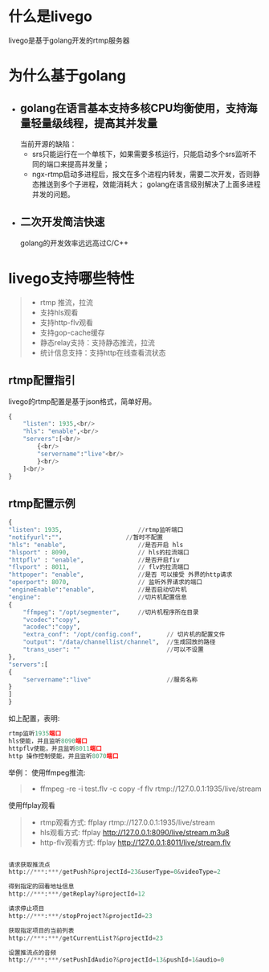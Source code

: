 # 什么是livego<br/>     
livego是基于golang开发的rtmp服务器

# 为什么基于golang
*  ## golang在语言基本支持多核CPU均衡使用，支持海量轻量级线程，提高其并发量<br/>   
   当前开源的缺陷：
   - srs只能运行在一个单核下，如果需要多核运行，只能启动多个srs监听不同的端口来提高并发量；   
   - ngx-rtmp启动多进程后，报文在多个进程内转发，需要二次开发，否则静态推送到多个子进程，效能消耗大；
   golang在语言级别解决了上面多进程并发的问题。
*  ## 二次开发简洁快速 
   golang的开发效率远远高过C/C++

# livego支持哪些特性

> * rtmp 推流，拉流
> * 支持hls观看
> * 支持http-flv观看
> * 支持gop-cache缓存
> * 静态relay支持：支持静态推流，拉流
> * 统计信息支持：支持http在线查看流状态

## rtmp配置指引
livego的rtmp配置是基于json格式，简单好用。
```python
{
    "listen": 1935,<br/> 
    "hls": "enable",<br/> 
    "servers":[<br/> 
        {<br/> 
        "servername":"live"<br/> 
        }<br/> 
    ]<br/> 
}
```

## rtmp配置示例
```python
{
"listen": 1935,					    //rtmp监听端口
"notifyurl":""，				    //暂时不配置
"hls": "enable",				    //是否开启 hls
"hlsport" : 8090,				    // hls的拉流端口
"httpflv" : "enable",				//是否开启fiv 
"flvport" : 8011,				    // flv的拉流端口
"httpoper": "enable",				//是否 可以接受 外界的http请求
"operport": 8070,				    // 监听外界请求的端口
"engineEnable":"enable",			//是否启动切片机
"engine":					        //切片机配置信息
{
	"ffmpeg": "/opt/segmenter",		//切片机程序所在目录
	"vcodec":"copy",
	"acodec":"copy",
	"extra_conf": "/opt/config.conf",	    // 切片机的配置文件
	"output": "/data/channellist/channel",	//生成回放的路径
	"trans_user": ""			            //可以不设置 
},
"servers":[
{
	"servername":"live"			            //服务名称
}
]
}
```
如上配置，表明:
```python
rtmp监听1935端口
hls使能，并且监听8090端口
httpflv使能，并且监听8011端口
http 操作控制使能，并且监听8070端口
```

举例：
使用ffmpeg推流:
> * ffmpeg -re -i test.flv -c copy -f flv rtmp://127.0.0.1:1935/live/stream 

使用ffplay观看
> * rtmp观看方式: ffplay rtmp://127.0.0.1:1935/live/stream 
> * hls观看方式: ffplay http://127.0.0.1:8090/live/stream.m3u8 
> * http-flv观看方式: ffplay http://127.0.0.1:8011/live/stream.flv

```python

请求获取推流点
http://***:***/getPush?&projectId=23&userType=0&videoType=2

得到指定的回看地址信息
http://***:***/getReplay?&projectId=12

请求停止项目
http://***:***/stopProject?&projectId=23

获取指定项目的当前列表
http://***:***/getCurrentList?&projectId=23

设置推流点的音频
http://***:***/setPushIdAudio?&projectId=13&pushId=1&audio=0

```